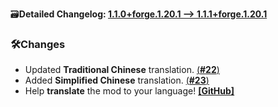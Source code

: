 🗃️**Detailed Changelog: [1.1.0+forge.1.20.1 --> 1.1.1+forge.1.20.1](https://github.com/UltimatChamp/BetterGrassify/compare/1.1.0+forge.1.20.1...1.1.1+forge.1.20.1)**

### 🛠️Changes

- Updated **Traditional Chinese** translation. [(**#22**)](https://github.com/UltimatChamp/FabricBetterGrass/pull/22)
- Added **Simplified Chinese** translation. [(**#23**)](https://github.com/UltimatChamp/FabricBetterGrass/pull/23)
- Help **translate** the mod to your language! [**[GitHub]**](https://github.com/UltimatChamp/BetterGrassify)
